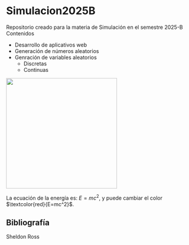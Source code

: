 # Simulacion2025B
Repositorio creado para la materia de Simulación en el semestre 2025-B
Contenidos
- Desarrollo de aplicativos web
- Generación de números aleatorios
- Genración de variables aleatorios
    - Discretas
    - Continuas

 <img src="https://www.processmaker.com/wp-content/uploads/2021/07/simulation-modeling-process-mining-768x614.jpg" width="300px">

 La ecuación de la energía es: $E=mc^2$, y puede cambiar el color $\textcolor{red}{E=mc^2}$.
## Bibliografía

Sheldon Ross


